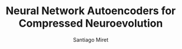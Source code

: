 ---
paperId: 77
author: Santiago Miret
publicationauthor: Miret, S.
title: Neural Network Autoencoders for Compressed Neuroevolution
pdf: Poster_Miret_Santiago.pdf
poster: --
alt: --
type: Poster
topic: Machine Learning
link: https://research.latinxinai.org/papers/neurips/2019/pdf/Poster_Miret_Santiago.pdf
conference: neurips
year: 2019
tags: neurips-2019
location: Vancouver, Canada
---